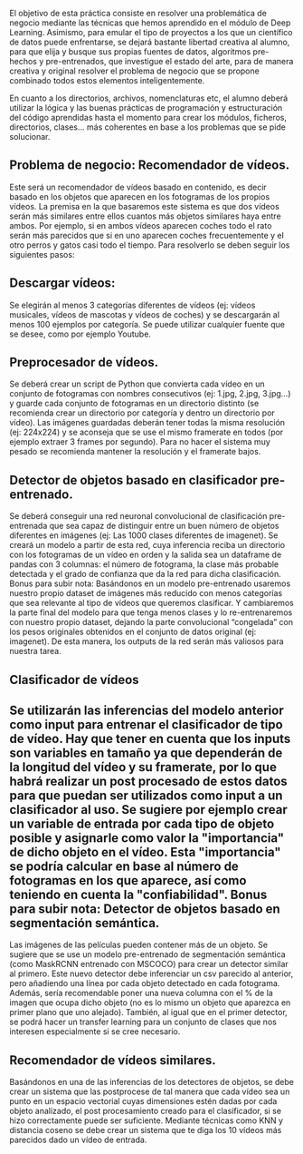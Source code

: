 El objetivo de esta práctica consiste en resolver una problemática de negocio mediante las técnicas que hemos aprendido en el módulo de Deep Learning. Asimismo, para emular el tipo de proyectos a los que un científico de datos puede enfrentarse, se dejará bastante libertad creativa al alumno, para que elija y busque sus propias fuentes de datos, algoritmos pre-hechos y pre-entrenados, que investigue el estado del arte, para de manera creativa y original resolver el problema de negocio que se propone combinado todos estos elementos inteligentemente.

En cuanto a los directorios, archivos, nomenclaturas etc, el alumno deberá utilizar la lógica y las buenas prácticas de programación y estructuración del código aprendidas hasta el momento para crear los módulos, ficheros, directorios, clases… más coherentes en base a los problemas que se pide solucionar.

 

Problema de negocio: Recomendador de vídeos.
-
Este será un recomendador de vídeos basado en contenido, es decir basado en los objetos que aparecen en los fotogramas de los propios vídeos. La premisa en la que basaremos este sistema es que dos vídeos serán más similares entre ellos cuantos más objetos similares haya entre ambos. Por ejemplo, si en ambos vídeos aparecen coches todo el rato serán más parecidos que si en uno aparecen coches frecuentemente y el otro perros y gatos casi todo el tiempo. Para resolverlo se deben seguir los siguientes pasos:

Descargar vídeos:
-
Se elegirán al menos 3 categorías diferentes de vídeos (ej: vídeos musicales, vídeos de mascotas y vídeos de coches) y se descargarán al menos 100 ejemplos por categoría. Se puede utilizar cualquier fuente que se desee, como por ejemplo Youtube.

Preprocesador de vídeos. 
-
Se deberá crear un script de Python que convierta cada vídeo en un conjunto de fotogramas con nombres consecutivos (ej: 1.jpg, 2.jpg, 3.jpg…) y guarde cada conjunto de fotogramas en un directorio distinto (se recomienda crear un directorio por categoría y dentro un directorio por vídeo). Las imágenes guardadas deberán tener todas la misma resolución (ej: 224x224) y se aconseja que se use el mismo framerate en todos (por ejemplo extraer 3 frames por segundo). Para no hacer el sistema muy pesado se recomienda mantener la resolución y el framerate bajos.

Detector de objetos basado en clasificador pre-entrenado. 
-
Se deberá conseguir una red neuronal convolucional de clasificación pre-entrenada que sea capaz de distinguir entre un buen número de objetos diferentes en imágenes (ej: Las 1000 clases diferentes de imagenet). Se creará un modelo a partir de esta red, cuya inferencia reciba un directorio con los fotogramas de un vídeo en orden y la salida sea un dataframe de pandas con 3 columnas: el número de fotograma, la clase más probable detectada y el grado de confianza que da la red para dicha clasificación. Bonus para subir nota: Basándonos en un modelo pre-entrenado usaremos nuestro propio dataset de imágenes más reducido con menos categorías que sea relevante al tipo de vídeos que queremos clasificar. Y cambiaremos la parte final del modelo para que tenga menos clases y lo re-entrenaremos con nuestro propio dataset, dejando la parte convolucional “congelada” con los pesos originales obtenidos en el conjunto de datos original (ej: imagenet). De esta manera, los outputs de la red serán más valiosos para nuestra tarea.

Clasificador de vídeos 
-

Se utilizarán las inferencias del modelo anterior como input para entrenar el clasificador de tipo de vídeo. Hay que tener en cuenta que los inputs son variables en tamaño ya que dependerán de la longitud del vídeo y su framerate, por lo que habrá realizar un post procesado de estos datos para que puedan ser utilizados como input a un clasificador al uso. Se sugiere por ejemplo crear un variable de entrada por cada tipo de objeto posible y asignarle como valor la "importancia" de dicho objeto en el vídeo. Esta "importancia" se podría calcular en base al número de fotogramas en los que aparece, así como teniendo en cuenta la "confiabilidad".
Bonus para subir nota: Detector de objetos basado en segmentación semántica.
-
Las imágenes de las películas pueden contener más de un objeto. Se sugiere que se use un modelo pre-entrenado de segmentación semántica (como MaskRCNN entrenado con MSCOCO) para crear un detector similar al primero. Este nuevo detector debe inferenciar un csv parecido al anterior, pero añadiendo una línea por cada objeto detectado en cada fotograma. Además, sería recomendable poner una nueva columna con el % de la imagen que ocupa dicho objeto (no es lo mismo un objeto que aparezca en primer plano que uno alejado). También, al igual que en el primer detector, se podrá hacer un transfer learning para un conjunto de clases que nos interesen especialmente si se cree necesario.

Recomendador de vídeos similares.
-
Basándonos en una de las inferencias de los detectores de objetos, se debe crear un sistema que las postprocese de tal manera que cada vídeo sea un punto en un espacio vectorial cuyas dimensiones estén dadas por cada objeto analizado, el post procesamiento creado para el clasificador, si se hizo correctamente puede ser suficiente. Mediante técnicas como KNN y distancia coseno se debe crear un sistema que te diga los 10 vídeos más parecidos dado un vídeo de entrada.
